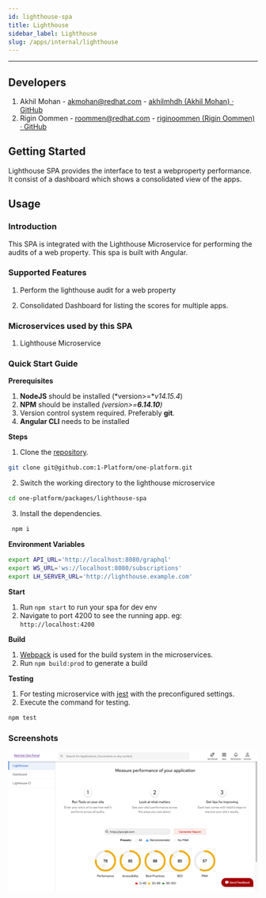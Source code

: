 ```yaml
---
id: lighthouse-spa
title: Lighthouse
sidebar_label: Lighthouse
slug: /apps/internal/lighthouse
---
```

* * *

## Developers

1. Akhil Mohan - [akmohan@redhat.com](mailto:akmohan@redhat.com) - [akhilmhdh (Akhil Mohan) · GitHub](https://github.com/akhilmhdh)
2. Rigin Oommen - [roommen@redhat.com](mailto:roommen@redhat.com) - [riginoommen (Rigin Oommen) · GitHub](https://github.com/riginoommen)

## Getting Started

Lighthouse SPA provides the interface to test a webproperty performance. It consist of a dashboard which shows a consolidated view of the apps.

## Usage

### Introduction

This SPA is integrated with the Lighthouse Microservice for performing the audits of a web property. This spa is built with Angular.

### Supported Features

1. Perform the lighthouse audit for a web property

2. Consolidated Dashboard for listing the scores for multiple apps.

### Microservices used by this SPA

1. Lighthouse Microservice

### Quick Start Guide

**Prerequisites**

1. **NodeJS**  should be installed (*version>=**v14.15.4*)
2. **NPM** should be installed *(version>=**6.14.10**)*
3. Version control system required. Preferably **git**.
4. **Angular CLI** needs to be installed

**Steps**

1. Clone the [repository](https://github.com/1-Platform/one-platform).

 ```sh
 git clone git@github.com:1-Platform/one-platform.git
 ```

2. Switch the working directory to the lighthouse microservice

 ```sh
 cd one-platform/packages/lighthouse-spa
 ```

3. Install the dependencies.

 ```sh
  npm i
 ```

**Environment Variables**
```sh
export API_URL='http://localhost:8080/graphql'
export WS_URL='ws://localhost:8080/subscriptions'
export LH_SERVER_URL='http://lighthouse.example.com'
````

**Start**

1. Run `npm start` to run your spa for dev env
2. Navigate to port 4200 to see the running app.
 eg: `http://localhost:4200`

**Build**

1. [Webpack](https://webpack.js.org) is used for the build system in the microservices.
2. Run `npm build:prod` to generate a build

**Testing**

1. For testing microservice with [jest](https://jestjs.io/) with the preconfigured settings.
2. Execute the command for testing.

 ```sh
 npm test
 ```

### Screenshots
![Lighthouse Home Page](home.png)

